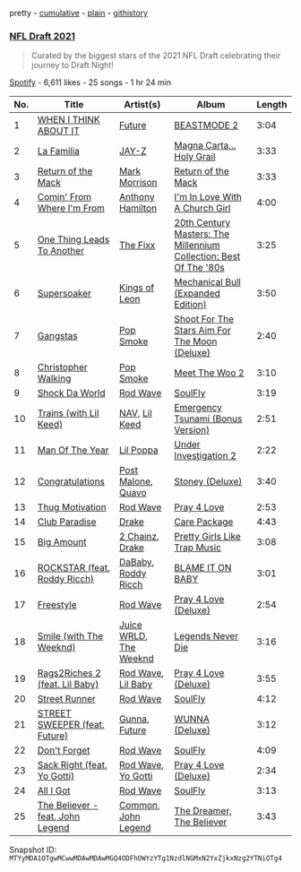 pretty - [cumulative](/playlists/cumulative/37i9dQZF1DXbmafsRvwS7L.md) - [plain](/playlists/plain/37i9dQZF1DXbmafsRvwS7L) - [githistory](https://github.githistory.xyz/mackorone/spotify-playlist-archive/blob/main/playlists/plain/37i9dQZF1DXbmafsRvwS7L)

### [NFL Draft 2021](https://open.spotify.com/playlist/37i9dQZF1DXbmafsRvwS7L)

> Curated by the biggest stars of the 2021 NFL Draft celebrating their journey to Draft Night!

[Spotify](https://open.spotify.com/user/spotify) - 6,611 likes - 25 songs - 1 hr 24 min

| No. | Title | Artist(s) | Album | Length |
|---|---|---|---|---|
| 1 | [WHEN I THINK ABOUT IT](https://open.spotify.com/track/5igp7gTNLQvsDOVRLeHrvq) | [Future](https://open.spotify.com/artist/1RyvyyTE3xzB2ZywiAwp0i) | [BEASTMODE 2](https://open.spotify.com/album/0KyO7XcPyKdqrbN08h8avh) | 3:04 |
| 2 | [La Familia](https://open.spotify.com/track/1Jz9nO8LaaZAwbRClmkL7r) | [JAY\-Z](https://open.spotify.com/artist/3nFkdlSjzX9mRTtwJOzDYB) | [Magna Carta..\. Holy Grail](https://open.spotify.com/album/0kSJLkOtFwJoVbZu5C2BRV) | 3:33 |
| 3 | [Return of the Mack](https://open.spotify.com/track/3jDdpx9PMlfMBS5tOBHFm9) | [Mark Morrison](https://open.spotify.com/artist/6V3F8MZrOKdT9fU686ybE9) | [Return of the Mack](https://open.spotify.com/album/6plavTFCGXv5vpy0jZVtOV) | 3:33 |
| 4 | [Comin' From Where I'm From](https://open.spotify.com/track/5P8hv9q06ZHrdMfF1omXyd) | [Anthony Hamilton](https://open.spotify.com/artist/2DzRMyWgjuMbYvt5BLbpCo) | [I'm In Love With A Church Girl](https://open.spotify.com/album/7HbOjQfJFo8ZfPqA4dyAY7) | 4:00 |
| 5 | [One Thing Leads To Another](https://open.spotify.com/track/2d1NMaw8arIU2Fy4BnWqLs) | [The Fixx](https://open.spotify.com/artist/53RkHTcl0SJZjpzqogkBf4) | [20th Century Masters: The Millennium Collection: Best Of The '80s](https://open.spotify.com/album/5SaMVD3JhB3JU9A66Xwj0E) | 3:25 |
| 6 | [Supersoaker](https://open.spotify.com/track/4cQIbDqCZrHknxlDUjRHZ0) | [Kings of Leon](https://open.spotify.com/artist/2qk9voo8llSGYcZ6xrBzKx) | [Mechanical Bull \(Expanded Edition\)](https://open.spotify.com/album/0cRJKK0y1sfZEqWub4dK9v) | 3:50 |
| 7 | [Gangstas](https://open.spotify.com/track/765fiRGlmsVAoYHXHeCWtu) | [Pop Smoke](https://open.spotify.com/artist/0eDvMgVFoNV3TpwtrVCoTj) | [Shoot For The Stars Aim For The Moon \(Deluxe\)](https://open.spotify.com/album/45HGJedVnKuOXNFW8fVuDz) | 2:40 |
| 8 | [Christopher Walking](https://open.spotify.com/track/07BM7xLdcXIJHkqvF3e8gQ) | [Pop Smoke](https://open.spotify.com/artist/0eDvMgVFoNV3TpwtrVCoTj) | [Meet The Woo 2](https://open.spotify.com/album/6whVA0JLBmjElTSXahWFlQ) | 3:10 |
| 9 | [Shock Da World](https://open.spotify.com/track/2dW1Ez9jFemenXQh65ShXO) | [Rod Wave](https://open.spotify.com/artist/45TgXXqMDdF8BkjA83OM7z) | [SoulFly](https://open.spotify.com/album/4FY0HCt6PEbOF1RqUbYVzq) | 3:19 |
| 10 | [Trains \(with Lil Keed\)](https://open.spotify.com/track/6fE1d6pUMNJQvXw84Ok1W1) | [NAV](https://open.spotify.com/artist/7rkW85dBwwrJtlHRDkJDAC), [Lil Keed](https://open.spotify.com/artist/3uJx5SnOM59Li7lCxA3b29) | [Emergency Tsunami \(Bonus Version\)](https://open.spotify.com/album/3aMMFb7DaFT06VfavwhrPi) | 2:51 |
| 11 | [Man Of The Year](https://open.spotify.com/track/6Mo0rLbLNOzEFud0FuPJsm) | [Lil Poppa](https://open.spotify.com/artist/2hq1yEIcPd7KMLmU6h77Cg) | [Under Investigation 2](https://open.spotify.com/album/4qmS3J4ECCCnz5eL2K9qrz) | 2:22 |
| 12 | [Congratulations](https://open.spotify.com/track/1bLjm7Gqjbuv57OxZdhLrP) | [Post Malone](https://open.spotify.com/artist/246dkjvS1zLTtiykXe5h60), [Quavo](https://open.spotify.com/artist/0VRj0yCOv2FXJNP47XQnx5) | [Stoney \(Deluxe\)](https://open.spotify.com/album/2TbtBmA00IP0P1GpUqIaXS) | 3:40 |
| 13 | [Thug Motivation](https://open.spotify.com/track/4K18dBorn71LYXSQLCgqYc) | [Rod Wave](https://open.spotify.com/artist/45TgXXqMDdF8BkjA83OM7z) | [Pray 4 Love](https://open.spotify.com/album/4PocDl8UW41nVHOUntALFu) | 2:53 |
| 14 | [Club Paradise](https://open.spotify.com/track/0aywDdTQxCpstrdB1C0HTD) | [Drake](https://open.spotify.com/artist/3TVXtAsR1Inumwj472S9r4) | [Care Package](https://open.spotify.com/album/6CY70qRxPutN3VKfYhNREa) | 4:43 |
| 15 | [Big Amount](https://open.spotify.com/track/0O87uYqVEojqL2vYXAQx38) | [2 Chainz](https://open.spotify.com/artist/17lzZA2AlOHwCwFALHttmp), [Drake](https://open.spotify.com/artist/3TVXtAsR1Inumwj472S9r4) | [Pretty Girls Like Trap Music](https://open.spotify.com/album/5afLbcIqtQH2e8yZ2Jmr73) | 3:08 |
| 16 | [ROCKSTAR \(feat\. Roddy Ricch\)](https://open.spotify.com/track/30UFKKWSOC2Xr6KfWcyvsI) | [DaBaby](https://open.spotify.com/artist/4r63FhuTkUYltbVAg5TQnk), [Roddy Ricch](https://open.spotify.com/artist/757aE44tKEUQEqRuT6GnEB) | [BLAME IT ON BABY](https://open.spotify.com/album/7BOMvNIR8XO113G2Fm4hfF) | 3:01 |
| 17 | [Freestyle](https://open.spotify.com/track/1cQSnZNAr8v4ctgSsyrXGe) | [Rod Wave](https://open.spotify.com/artist/45TgXXqMDdF8BkjA83OM7z) | [Pray 4 Love \(Deluxe\)](https://open.spotify.com/album/7KIxcE8dxoAgia4OClu4pr) | 2:54 |
| 18 | [Smile \(with The Weeknd\)](https://open.spotify.com/track/3IISoPvg72c0dUeb0TIRMA) | [Juice WRLD](https://open.spotify.com/artist/4MCBfE4596Uoi2O4DtmEMz), [The Weeknd](https://open.spotify.com/artist/1Xyo4u8uXC1ZmMpatF05PJ) | [Legends Never Die](https://open.spotify.com/album/3rt9CHTA1UdpNZRqEtlPbl) | 3:16 |
| 19 | [Rags2Riches 2 \(feat\. Lil Baby\)](https://open.spotify.com/track/4QXGLydgxkEP1FTQK4Y7C5) | [Rod Wave](https://open.spotify.com/artist/45TgXXqMDdF8BkjA83OM7z), [Lil Baby](https://open.spotify.com/artist/5f7VJjfbwm532GiveGC0ZK) | [Pray 4 Love \(Deluxe\)](https://open.spotify.com/album/7KIxcE8dxoAgia4OClu4pr) | 3:55 |
| 20 | [Street Runner](https://open.spotify.com/track/7zjPZFfiDXD1sIQFH4NPzS) | [Rod Wave](https://open.spotify.com/artist/45TgXXqMDdF8BkjA83OM7z) | [SoulFly](https://open.spotify.com/album/4FY0HCt6PEbOF1RqUbYVzq) | 4:12 |
| 21 | [STREET SWEEPER \(feat\. Future\)](https://open.spotify.com/track/6FccIKUJRJefzuUQmWWn56) | [Gunna](https://open.spotify.com/artist/2hlmm7s2ICUX0LVIhVFlZQ), [Future](https://open.spotify.com/artist/1RyvyyTE3xzB2ZywiAwp0i) | [WUNNA \(Deluxe\)](https://open.spotify.com/album/0s5cfxWXH7ahE2LtJNy6jj) | 3:12 |
| 22 | [Don't Forget](https://open.spotify.com/track/76KpeXUTAv9ZlOubBKFAyj) | [Rod Wave](https://open.spotify.com/artist/45TgXXqMDdF8BkjA83OM7z) | [SoulFly](https://open.spotify.com/album/4FY0HCt6PEbOF1RqUbYVzq) | 4:09 |
| 23 | [Sack Right \(feat\. Yo Gotti\)](https://open.spotify.com/track/2gRdFSbP40IRVg2HWzSchZ) | [Rod Wave](https://open.spotify.com/artist/45TgXXqMDdF8BkjA83OM7z), [Yo Gotti](https://open.spotify.com/artist/6Ha4aES39QiVjR0L2lwuwq) | [Pray 4 Love \(Deluxe\)](https://open.spotify.com/album/7KIxcE8dxoAgia4OClu4pr) | 2:34 |
| 24 | [All I Got](https://open.spotify.com/track/2xShtispA0L5J8SyZFQGSX) | [Rod Wave](https://open.spotify.com/artist/45TgXXqMDdF8BkjA83OM7z) | [SoulFly](https://open.spotify.com/album/4FY0HCt6PEbOF1RqUbYVzq) | 3:13 |
| 25 | [The Believer \- feat\. John Legend](https://open.spotify.com/track/6QtpJNlCfA091GmD2ALNri) | [Common](https://open.spotify.com/artist/2GHclqNVjqGuiE5mA7BEoc), [John Legend](https://open.spotify.com/artist/5y2Xq6xcjJb2jVM54GHK3t) | [The Dreamer, The Believer](https://open.spotify.com/album/17eQeA5m7DpsZ42mUAGjgG) | 3:43 |

Snapshot ID: `MTYyMDA1OTgwMCwwMDAwMDAwMGQ4ODFhOWYzYTg1NzdlNGMxN2YxZjkxNzg2YTNiOTg4`
